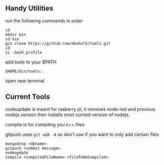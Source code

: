 ## Handy Utilities
run the following commands in order
```
cd
mkdir bin
cd bin
git clone https://github.com/devhulk/tools.git
cd 
vi .bash_profile
```

add tools to your $PATH

```
$HOME/bin/tools:
```
open new terminal

## Current Tools

nodeupdate is meant for rasberry pi, it removes node-red and previous nodejs version then installs most current version of nodejs.

compile is for compiling you c++ files

gitpush uses ```git add -A``` so don't use if you want to only add certain files

```
mongodrop <dbname>
gitpush <commit message>
nodeupdate
compile <compiledFileName> <fileToBeCompiled>
```
